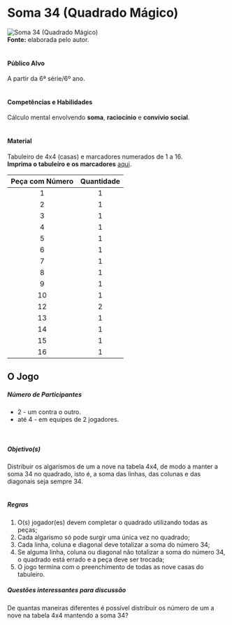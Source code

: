 # Soma 34 (Quadrado Mágico)

![Soma 34 (Quadrado Mágico)](/imagens/jogos/soma-34.png "Soma 34 (Quadrado Mágico)")  
**Fonte:** elaborada pelo autor.  
<br>  

#### <i class="fa fa-user"></i> Público Alvo
A partir da 6ª série/6º ano.  
<br>

#### <i class="fa fa-child"></i> Competências e Habilidades  
Cálculo mental envolvendo **soma**, **raciocínio** e **convívio social**.  
<br>

#### <i class="fa fa-scissors"></i> Material  
Tabuleiro de 4x4 (casas) e marcadores numerados de 1 a 16.  
**Imprima o tabuleiro e os marcadores** [aqui](http://www.ibilce.unesp.br/Home/Departamentos/Matematica/labmat/soma_34.pdf).  
  
| Peça com Número | Quantidade |
|:---------------:|:----------:|
|        1        |      1     |
|        2        |      1     |
|        3        |      1     |
|        4        |      1     |
|        5        |      1     |
|        6        |      1     |
|        7        |      1     |
|        8        |      1     |
|        9        |      1     |
|        10       |      1     |
|        12       |      2     |
|        13       |      1     |
|        14       |      1     |
|        15       |      1     |
|        16       |      1     |
  
## <div class="row text-center">O Jogo</div>  
##### <i class="fa fa-users"></i> Número de Participantes  
- 2 - um contra o outro.  
- até 4 - em equipes de 2 jogadores.  
<br> 

##### <i class="fa fa-trophy"></i> Objetivo(s)  
Distribuir os algarismos de um a nove na tabela 4x4, de modo a manter a soma 34 no quadrado, isto é, a soma das linhas, das colunas e das diagonais seja sempre 34.  
<br>  

##### <i class="fa fa-thumb-tack"></i> Regras  
  1. O(s) jogador(es) devem completar o quadrado utilizando todas as peças;
  2. Cada algarismo só pode surgir uma única vez no quadrado;  
  3. Cada linha, coluna e diagonal deve totalizar a soma do número 34;  
  4. Se alguma linha, coluna ou diagonal não totalizar a soma do número 34, o quadrado está errado e a peça deve ser trocada;  
  5. O jogo termina com o preenchimento de todas as nove casas do tabuleiro.  

##### <i class="fa fa-thumb-tack"></i> Questões interessantes para discussão  
  De quantas maneiras diferentes é possível distribuir os número de um a nove na tabela 4x4 mantendo a soma 34?  

<br>  
<br>  

